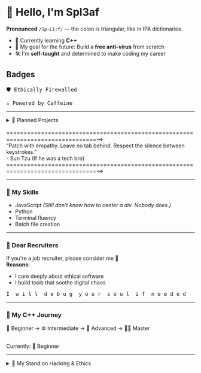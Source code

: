 # 👾 Hello, I'm Spl3af  
**Pronounced** `/Sp-Li:f/` — the colon is triangular, like in IPA dictionaries.  

- 🧠 Currently learning **C++**  
- 🎯 My goal for the future: Build a **free anti-virus** from scratch  
- 🛠️ I'm **self-taught** and determined to make coding my career  


## Badges
<pre>🛡️ Ethically Firewalled</pre>
<pre>☕ Powered by Caffeine</pre>
---

<details>
  <summary>🧪 Planned Projects</summary>

  | Project         | Purpose                                                                 |
  |----------------|-------------------------------------------------------------------------|
  | C++ downloader | A progress bar that visually tracks download status                     |
  | Typing BOT     | An auto-typing bot (limited to one supported website)                   |
  | WebSite        | Hacker-style UI, accessible even if GitHub is blocked in school networks|


<br>
> <strong>Note:</strong> Not listed in release order!
</details>
<br>
==================================================================================> <br>
“Patch with empathy. Leave no tab behind. Respect the silence between keystrokes.” <br>
-
Sun Tzu
(If he was a tech bro) <br>
==================================================================================> <br>

---

### 🧠 My Skills

- JavaScript *(Still don't know how to center a div. Nobody does.)*  
- Python  
- Terminal fluency  
- Batch file creation  

---

### 💼 Dear Recruiters

If you're a job recruiter, please consider me 🥺  
**Reasons:**
- I care deeply about ethical software  
- I build tools that soothe digital chaos  
<pre>I  w i l l  d e b u g  y o u r  s o u l  i f  n e e d e d </pre>

---

### 🧠 My C++ Journey

🔰 Beginner → ⚙️ Intermediate → 🧠 Advanced → 🧙‍♂️ Master <br>

<br>
  Currently: 🔰 Beginner

---

<details>
  <summary><large>🧭 My Stand on Hacking & Ethics</large></summary>
  <br>
I love the hacker aesthetic-the terminal glow, the raw creativity, the elegance of bending systems to your will. But I could never become a hacker in the traditional sense.

It’s not about skill. It’s about impact.

I know what it feels like to be on the receiving end of digital fear. A sudden pop-up. A suspected virus. That sinking feeling in your gut. I would never want to be the cause of that in someone else.

My mission is to build tools that soothe, not scare.  
To debug with empathy.  
To protect peace of mind, even in the most chaotic systems.

I believe ethical software isn’t just about clean code—it’s about emotional safety.
</details>


<!-- 
**Spl3af/Spl3af** is a ✨ _special_ ✨ repository because its `README.md` (this file) appears on your GitHub profile.

Here are some ideas to get you started:

- 🔭 I’m currently working on ...
- 🌱 I’m currently learning ...
- 👯 I’m looking to collaborate on ...
- 🤔 I’m looking for help with ...
- 💬 Ask me about ...
- 📫 How to reach me: ...
- 😄 Pronouns: ...
- ⚡ Fun fact: ...
-->
